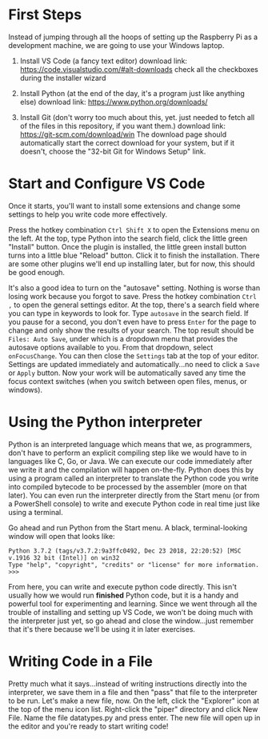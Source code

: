 # First Steps

Instead of jumping through all the hoops of setting up the Raspberry Pi as a development machine, we are going to use your Windows laptop.

1. Install VS Code (a fancy text editor)
    download link: https://code.visualstudio.com/#alt-downloads
    check all the checkboxes during the installer wizard

2. Install Python (at the end of the day, it's a program just like anything else)
    download link: https://www.python.org/downloads/

3. Install Git (don't worry too much about this, yet. just needed to fetch all of the files in this repository, if you want them.)
    download link: https://git-scm.com/download/win
    The download page should automatically start the correct download for your system, but if it doesn't, choose the "32-bit Git for Windows Setup" link.

# Start and Configure VS Code

Once it starts, you'll want to install some extensions and change some settings to help you write code more effectively.

Press the hotkey combination `Ctrl Shift X` to open the Extensions menu on the left. At the top, type Python into the search field, click the little green "Install" button. Once the plugin is installed, the little green install button turns into a little blue "Reload" button. Click it to finish the installation. There are some other plugins we'll end up installing later, but for now, this should be good enough.

It's also a good idea to turn on the "autosave" setting. Nothing is worse than losing work because you forgot to save. Press the hotkey combination `Ctrl ,` to open the general settings editor. At the top, there's a search field where you can type in keywords to look for. Type `autosave` in the search field. If you pause for a second, you don't even have to press `Enter` for the page to change and only show the results of your search. The top result should be `Files: Auto Save`, under which is a dropdown menu that provides the autosave options available to you. From that dropdown, select `onFocusChange`. You can then close the `Settings` tab at the top of your editor. Settings are updated immediately and automatically...no need to click a `Save` or `Apply` button. Now your work will be automatically saved any time the focus context switches (when you switch between open files, menus, or windows).

# Using the Python interpreter

Python is an interpreted language which means that we, as programmers, don't have to perform an explicit compiling step like we would have to in languages like C, Go, or Java. We can execute our code immediately after we write it and the compilation will happen on-the-fly. Python does this by using a program called an interpreter to translate the Python code you write into compiled bytecode to be processed by the assembler (more on that later). You can even run the interpreter directly from the Start menu (or from a PowerShell console) to write and execute Python code in real time just like using a terminal.

Go ahead and run Python from the Start menu. A black, terminal-looking window will open that looks like:

```
Python 3.7.2 (tags/v3.7.2:9a3ffc0492, Dec 23 2018, 22:20:52) [MSC v.1916 32 bit (Intel)] on win32
Type "help", "copyright", "credits" or "license" for more information.
>>>
```

From here, you can write and execute python code directly. This isn't usually how we would run **finished** Python code, but it is a handy and powerful tool for experimenting and learning. Since we went through all the trouble of installing and setting up VS Code, we won't be doing much with the interpreter just yet, so go ahead and close the window...just remember that it's there because we'll be using it in later exercises.

# Writing Code in a File

Pretty much what it says...instead of writing instructions directly into the interpreter, we save them in a file and then "pass" that file to the interpreter to be run. Let's make a new file, now. On the left, click the "Explorer" icon at the top of the menu icon list. Right-click the "piper" directory and click New File. Name the file datatypes.py and press enter. The new file will open up in the editor and you're ready to start writing code!
